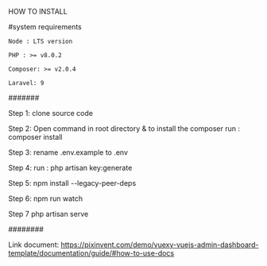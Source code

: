 HOW TO INSTALL

#system requirements

    Node : LTS version

    PHP : >= v8.0.2

    Composer: >= v2.0.4
    
    Laravel: 9

#######

Step 1: clone source code 

Step 2: Open command in root directory & to install the composer 
        run : composer install

Step 3: rename .env.example to .env 

Step 4: run : php artisan key:generate

Step 5: npm install --legacy-peer-deps

Step 6: npm run watch

Step 7 php artisan serve

########

Link document:  https://pixinvent.com/demo/vuexy-vuejs-admin-dashboard-template/documentation/guide/#how-to-use-docs